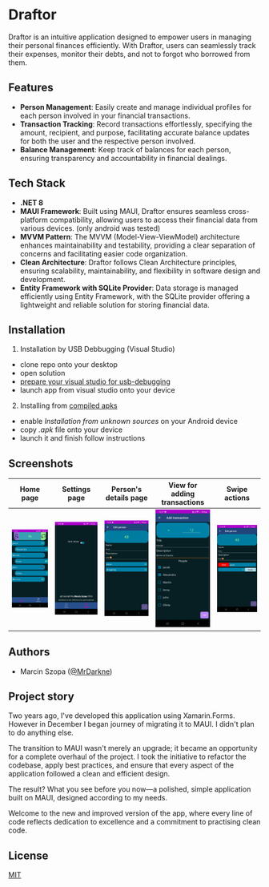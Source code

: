# Draftor
Draftor is an intuitive application designed to empower users in managing their personal finances efficiently. With Draftor, users can seamlessly track their expenses, monitor their debts, and not to forgot who borrowed from them.

## Features
- **Person Management**: Easily create and manage individual profiles for each person involved in your financial transactions.
- **Transaction Tracking**: Record transactions effortlessly, specifying the amount, recipient, and purpose, facilitating accurate balance updates for both the user and the respective person involved.
- **Balance Management**: Keep track of balances for each person, ensuring transparency and accountability in financial dealings.

## Tech Stack
- **.NET 8**
- **MAUI Framework**: Built using MAUI, Draftor ensures seamless cross-platform compatibility, allowing users to access their financial data from various devices. (only android was tested)
- **MVVM Pattern**: The MVVM (Model-View-ViewModel) architecture enhances maintainability and testability, providing a clear separation of concerns and facilitating easier code organization.
- **Clean Architecture**: Draftor follows Clean Architecture principles, ensuring scalability, maintainability, and flexibility in software design and development.
- **Entity Framework with SQLite Provider**: Data storage is managed efficiently using Entity Framework, with the SQLite provider offering a lightweight and reliable solution for storing financial data.


## Installation
1. Installation by USB Debbugging (Visual Studio)
- clone repo onto your desktop
- open solution
- [prepare your visual studio for usb-debugging](https://learn.microsoft.com/en-us/dotnet/maui/android/device/setup?view=net-maui-8.0)
- launch app from visual studio onto your device
2. Installing from [compiled apks](./apks)
- enable *Installation from unknown sources* on your Android device
- copy *.apk* file onto your device
- launch it and finish follow instructions

    
## Screenshots

| Home page | Settings page | Person's details page | View for adding transactions | Swipe actions |
| --------- | ------------- | --------------------- | ---------------------------- | ------------- |
| <img src="./images/homePage.jpg" width="200" alt="Home page"> | <img src="./images/settingsPage.jpg" width="200" alt="Settings page"> | <img src="./images/personDetails.jpg" width="200" alt="Person's details page"> | <img src="./images/addingTransaction.jpg" width="200" alt="Adding transaction"> | <img src="./images/swipeActions.jpg" width="200" alt="Swipe actions"> |


## Authors
- Marcin Szopa ([@MrDarkne](https://github.com/MrD4rkne))

## Project story
Two years ago, I've developed this application using Xamarin.Forms. However in December I began journey of migrating it to MAUI. I didn't plan to do anything else.

The transition to MAUI wasn't merely an upgrade; it became an opportunity for a complete overhaul of the project. I took the initiative to refactor the codebase, apply best practices, and ensure that every aspect of the application followed a clean and efficient design.

The result? What you see before you now—a polished, simple application built on MAUI, designed according to my needs.

Welcome to the new and improved version of the app, where every line of code reflects dedication to excellence and a commitment to practising clean code.

## License
[MIT](./LICENSE)

